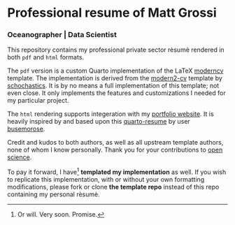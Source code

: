 # Professional resume of Matt Grossi
### Oceanographer | Data Scientist

This repository contains my professional private sector r&#232;sum&#232; rendered in both `pdf` and `html` formats.

The `pdf` version is a custom Quarto implementation of the LaTeX [moderncv](https://ctan.org/pkg/moderncv) template. The implementation is derived from the [modern2-cv](https://github.com/schochastics/modern2-cv) template by [schochastics](https://github.com/schochastics). It is by no means a full implementation of this template; not even close. It only implements the features and customizations I needed for my particular project.

The `html` rendering supports integeration with my [portfolio website](https://mdgrossi.github.io). It is heavily inspired by and based upon this [quarto-resume](https://github.com/busemorose/resume_quarto) by user [busemorose](https://github.com/busemorose).

Credit and kudos to both authors, as well as all upstream template authors, none of whom I know personally. Thank you for your contributions to [open science](https://en.wikipedia.org/wiki/Open_science).

To pay it forward, I have[^1] **templated my implementation** as well. If you wish to replicate this implementation, with or without your own formatting modifications, please fork or clone **the template repo** instead of this repo containing my personal r&#232;sum&#232;.

[^1]: Or will. Very soon. Promise.
